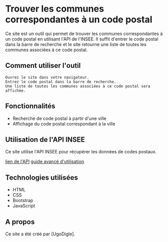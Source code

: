 # Trouver les communes correspondantes à un code postal

Ce site est un outil qui permet de trouver les communes correspondantes à un code postal en utilisant l'API de l'INSEE. Il suffit d'entrer le code postal dans la barre de recherche et le site retourne une liste de toutes les communes associées à ce code postal.

## Comment utiliser l'outil

    Ouvrez le site dans votre navigateur.
    Entrez le code postal dans la barre de recherche.
    Une liste de toutes les communes associées à ce code postal sera affichée.

## Fonctionnalités

- Recherche de code postal à partir d'une ville
- Affichage du code postal correspondant à la ville

## Utilisation de l'API INSEE

Ce site utilise l'API INSEE pour récupérer les données de codes postaux.

[lien de l'API](https://api.gouv.fr/guides/autocompleter-geo)
[guide avancé d'utilisation](https://geo.api.gouv.fr/decoupage-administratif/communes#advanced)

## Technologies utilisées

- HTML
- CSS
- Bootstrap
- JavaScript

## A propos

Ce site a été créé par [UgoDigle].
